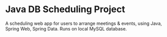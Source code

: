 # Java DB Scheduling Project

A scheduling web app for users to arrange meetings & events, using Java, Spring Web, Spring Data. Runs on local MySQL database.
